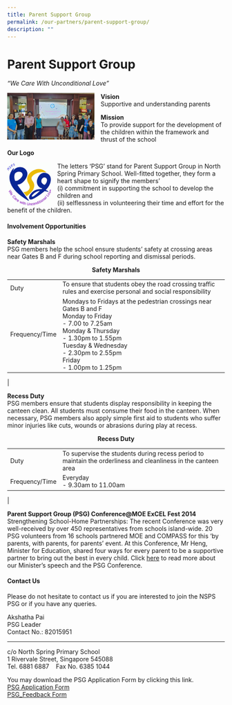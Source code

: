 ```yaml
---
title: Parent Support Group
permalink: /our-partners/parent-support-group/
description: ""
---
```

Parent Support Group
====================

_“We Care With Unconditional Love”_

<img src="/images/psg1.jpg" style="width:40%;margin-right:15px;" align = "left">

**Vision**<br>
Supportive and understanding parents

**Mission**<br>
To provide support for the development of the children within the framework and thrust of the school

**Our Logo**

<img src="/images/psg2.jpg" style="width:20%;margin-right:15px;" align = "left">

The letters ‘PSG’ stand for Parent Support Group in North Spring Primary School. Well-fitted together, they form a heart shape to signify the members’<br>
(i) commitment in supporting the school to develop the children and<br>
(ii) selflessness in volunteering their time and effort for the benefit of the children.

#### Involvement Opportunities

**Safety Marshals**<br>
PSG members help the school ensure students’ safety at crossing areas near Gates B and F during school reporting and dismissal periods.

<center><b>Safety Marshals</b></center>

|  |  |
|---|---|
| Duty | To ensure that students obey the road crossing traffic rules and exercise personal and social responsibility |
| Frequency/Time | Mondays to Fridays at the pedestrian crossings near Gates B and F<br>Monday to Friday<br>- 7.00 to 7.25am<br>Monday & Thursday<br>- 1.30pm to 1.55pm<br>Tuesday & Wednesday<br>- 2.30pm to 2.55pm<br>Friday<br>- 1.00pm to 1.25pm |
|
	
**Recess Duty** <br>
PSG members ensure that students display responsibility in keeping the canteen clean. All students must consume their food in the canteen. When necessary, PSG members also apply simple first aid to students who suffer minor injuries like cuts, wounds or abrasions during play at recess.

<center><b>Recess Duty</b></center>

|  |  |
|---|---|
| Duty | To supervise the students during recess period to maintain the orderliness and cleanliness in the canteen area |
| Frequency/Time | Everyday<br>- 9.30am to 11.00am |
|

**Parent Support Group (PSG) Conference@MOE ExCEL Fest 2014**<br>
Strengthening School-Home Partnerships: The recent Conference was very well-received by over 450 representatives from schools island-wide. 20 PSG volunteers from 16 schools partnered MOE and COMPASS for this ‘by parents, with parents, for parents’ event. At this Conference, Mr Heng, Minister for Education, shared four ways for every parent to be a supportive partner to bring out the best in every child. Click [here](https://www.schoolbag.edu.sg/story/celebrating-school-innovations-at-moe-excel-fest-2014) to read more about our Minister’s speech and the PSG Conference.

#### Contact Us

Please do not hesitate to contact us if you are interested to join the NSPS PSG or if you have any queries.

Akshatha Pai<br>
PSG Leader<br>
Contact No.: 82015951

* * *

c/o North Spring Primary School<br>
1 Rivervale Street, Singapore 545088<br>
Tel. 6881 6887    Fax No. 6385 1044

You may download the PSG Application Form by clicking this link.<br>
[PSG Application Form](/files/PSG-Application-Form_8Nov2016.pdf)<br>
[PSG\_Feedback Form](/files/PSG_Feedback-Form_15Feb2017.pdf)